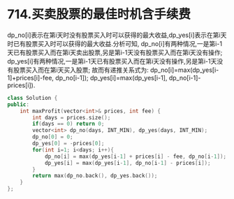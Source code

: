 # 714.买卖股票的最佳时机含手续费

dp_no[i]表示在第i天时没有股票买入时可以获得的最大收益,dp_yes[i]表示在第i天时已有股票买入时可以获得的最大收益.分析可知,
dp_no[i]有两种情况,一是第i-1天已有股票买入而在第i天卖出股票,另是第i-1天没有股票买入而在第i天没有操作;
dp_yes[i]有两种情况,一是第i-1天已有股票买入而在第i天没有操作,另是第i-1天没有股票买入而在第i天买入股票;
故而有递推关系式为:
dp_no[i]=max(dp_yes[i-1]+prices[i]-fee, dp_no[i-1]);
dp_yes[i]=max(dp_yes[i-1], dp_no[i-1]-prices[i]).

```cpp
class Solution {
public:
    int maxProfit(vector<int>& prices, int fee) {
        int days = prices.size();
        if(days == 0) return 0;
        vector<int> dp_no(days, INT_MIN), dp_yes(days, INT_MIN);
        dp_no[0] = 0;
        dp_yes[0] = -prices[0];
        for(int i=1; i<days; i++){
            dp_no[i] = max(dp_yes[i-1] + prices[i] - fee, dp_no[i-1]);
            dp_yes[i] = max(dp_yes[i-1], dp_no[i-1] - prices[i]);
        }
        return max(dp_no.back(), dp_yes.back());
    }
};
```
